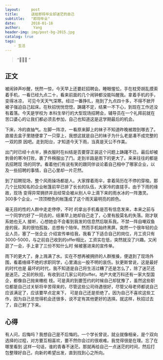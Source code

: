 ```yaml
---
layout:     post
title:      送给即将毕业却迷茫的自己
subtitle:   "即将毕业"
date:       2018-01-18
author:      Yang
header-img: img/post-bg-2015.jpg
catalog: true
tags:
    - 生活
---
```


> “🙉🙉🙉 ”

## 正文
  被闹钟声吵醒，恍然一惊，今天早上还要赶招聘会。睡眼惺忪，手在枕旁胡乱摸索着手机，一看已经九点二十，看来前面的几个闹钟都没能叫醒我。拿着手机的手，变得冰凉，
可见今天天气深寒。经过一番挣扎，拖到了九点四十多，不得不掀开被子强迫自己起床。在秋招恍恍惚惚，踌躇不定，结果一不下心，到现在工作还没有着落。今天是学校为
本科生举行的大型现场招聘会，辅导员在一个礼拜前就在苦口婆心的让我们都必须去参加，自己也知道这是这学期最后的机会。


  下床，冷的直抽气。左脚一阵凉，一看原来脚上的袜子不知道昨晚被蹬到哪去了。直接去盒子里随便拿了一只穿上，我想这就是自己的袜子为什么老是凑不成完整的一双的原
因吧。走到阳台，才知道今天下雨，当真是天公不作美。

  出门时已经十点半，换衣服时在纠结是否要穿正装这个问题上踌躇不已，最后却被刺骨的寒冷打败，裹了件棉服出了门。走到半路是雨下的更大了。来来往往的都是去招聘现
场的同学。看着他们有说有笑的跟同伴谈论着自己相中了哪家企业，以及一些招聘的事情，自己心里却一片茫然。

  到了招聘现场，整个风雨操场都是人。大家撑着雨伞，拿着简历在不停的穿梭。那几个比较知名的企业帐篷前早已排了长长的队伍，大家冷的直搓手。由于下雨的缘故，现场
变得异常拥挤并且经常会被从别人伞上滴下来的雨水冰的一阵激灵。300多个企业，一顶顶橙色的帐篷成了这个雨天最明亮的颜色。

  毫无目的性的人群中走走停停，不时 的拿出手机看是否有信息发来，本来之前与一个同学约好了一同去的，结果早上她却自己走了，心里有股莫名的失落。刚才联系她也无人
接听，心想她会不会看到我发的信息然后联系我。不禁一阵自嘲双鱼座的我，真的很怕孤独，总想有个陪伴。然而手机始终黑屏。突然一个很年轻的企业人员，塞了一张企业
介绍宣传单给我，我看了下适合自己的岗位，月工资只有3000-5000，与之前自己收到的offer相比，工资实在低，突然就没了兴趣。又闲逛了一会，手上拿了三份不知什么时
候被塞进来的宣传单。

雨下的更大了，身上溅满了水。实在不想再被拥挤的人群推搡，便退到了现场外围，看着络绎不绝的求职同学，心里涌出一股不明的哀伤。狄更斯曾说，这是最好的时代也是
最坏的时代，我不知道是自己将生活过糟了还是怎么了，除了迷茫还是迷茫。之前的秋招，有收到过几家公司的offer。地产大佬万科还有一家大型国企，都像自己抛来橄榄
枝。可是真的到要签约的时候自己却犹豫了，虽然这些职位都是自己过关斩将辛苦得来的，尽管这些公司待遇很好，尽管父母老师都说自己应该满足了，应该要早点定来下，
可是自己还是拒绝了。因为自己不喜欢这些工作，因为自己总觉得机会还很多，说不定有其他更好的选择。就这样，秋招过去了，自己剩了下来。
## 心得
  有人问，后悔吗？我想自己是不后悔的。一个学长曾说，就业就像相亲，是个双向选择的过程，对方要互相喜欢，要不然你会过的很艰难。我觉得很是在理。忘了在哪里看到
这样一句话，谁的青春不迷茫。那就再给自己一点迷茫的时间，然后打包整理好自己，向新的希望出发，直到找到心之所向。

